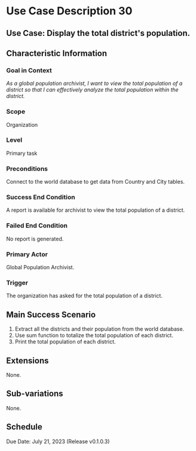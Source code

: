 # Use Case Description 30

## Use Case: Display the total district's population.

## Characteristic Information

### Goal in Context
*As a global population archivist, I want to view the total population of a district so that I can effectively analyze the total population within the district.*

### Scope
Organization

### Level
Primary task

### Preconditions
Connect to the world database to get data from Country and City tables. 

### Success End Condition
A report is available for archivist to view the total population of a district.

### Failed End Condition
No report is generated. 

### Primary Actor
Global Population Archivist. 

### Trigger
The organization has asked for the total population of a district.

## Main Success Scenario
1. Extract all the districts and their population from the world database.
2. Use sum function to totalize the total population of each district.
3. Print the total population of each district. 

## Extensions
None.

## Sub-variations
None.

## Schedule
Due Date: July 21, 2023 (Release v0.1.0.3)

